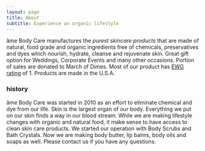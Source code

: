 ```yaml
---
layout: page
title: About
subtitle: Experience an organic lifestyle
---
```


âme Body Care manufactures the *purest skincare products* that are made of natural, food grade and organic ingredients free of chemicals, preservatives and dyes which nourish, hydrate, cleanse and rejuvenate skin. Great gift option for Weddings, Corporate Events and many other occasions. Portion of sales are donated to March of Dimes. Most of our product has [EWG rating](https://www.ewg.org/skindeep/browse/brands/6731) of 1. Products are made in the U.S.A.

### history

âme Body Care was started in 2010 as an effort to eliminate chemical and dye from our life. Skin is the largest organ of our body. Everything we put on our skin finds a way in our blood stream. While we are making lifestyle changes with organic and natural food, it make sense to have access to clean skin care products.  We started our operation with Body Scrubs and Bath Crystals. Now we are making body butter, lip balms, body oils and soaps as well. Please contact us if you have any questions.

